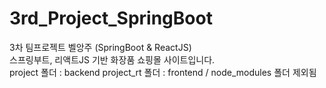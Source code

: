 # 3rd_Project_SpringBoot
3차 팀프로젝트 벨앙주 (SpringBoot & ReactJS)
<br>
스프링부트, 리액트JS 기반 화장품 쇼핑몰 사이트입니다.
<br>
project 폴더 : backend 
project_rt 폴더 : frontend / node_modules 폴더 제외됨 
